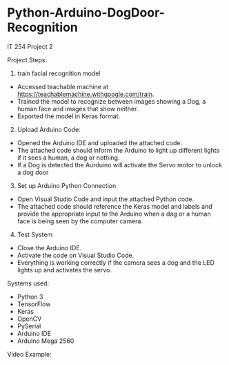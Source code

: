 # Python-Arduino-DogDoor-Recognition
IT 254 Project 2

Project Steps:

1) train facial recognition model
- Accessed teachable machine at https://teachablemachine.withgoogle.com/train.
- Trained the model to recognize between images showing a Dog, a human face and images that show neither.
- Exported the model in Keras format.

2) Upload Arduino Code:
- Opened the Arduino IDE and uploaded the attached code.
- The attached code should inform the Arduino to light up different lights if it sees a human, a dog or nothing.
- If a Dog is detected the Aurduino will activate the Servo motor to unlock a dog door

3) Set up Arduino Python Connection
- Open Visual Studio Code and input the attached Python code.
- The attached code should reference the Keras model and labels and provide the appropriate input to the Arduino when a dag or a human face is being seen by the computer camera.

4) Test System
- Close the Arduino IDE.
- Activate the code on Visual Studio Code.
- Everything is working correctly if the camera sees a dog and the LED lights up and activates the servo.

Systems used:
- Python 3
- TensorFlow
- Keras
- OpenCV
- PySerial
- Arduino IDE
- Arduino Mega 2560


Video Example:
